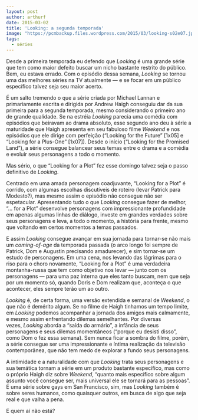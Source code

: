 ```yaml
---
layout: post
author: arthurf
date: 2015-03-02
title: 'Looking: a segunda temporada'
image: "https://pcmbackup.files.wordpress.com/2015/03/looking-s02e07.jpg"
tags:
  - séries
---
```

Desde a primeira temporada eu defendo que _Looking_ é uma grande série que tem como maior defeito buscar um nicho bastante restrito do público. Bem, eu estava errado. Com o episódio dessa semana, _Looking_ se tornou uma das melhores séries na TV atualmente — e se focar em um público específico talvez seja seu maior acerto.

É um salto tremendo o que a série criada por Michael Lannan e primariamente escrita e dirigida por Andrew Haigh conseguiu dar da sua primeira para a segunda temporada, mesmo considerando o primeiro ano de grande qualidade. Se na estréia _Looking_ parecia uma comédia com episódios que beiravam ao drama absoluto, esse segundo ano deu à série a maturidade que Haigh apresenta em seu fabuloso filme _Weekend_ e nos episódios que ele dirige com perfeição (“Looking for the Future” \[1x05\] e “Looking for a Plus-One” \[1x07\]). Desde o início (“Looking for the Promised Land”), a série consegue balancear seus temas entre o drama e a comédia e evoluir seus personagens a todo o momento.

Mas sério, o que “Looking for a Plot” fez esse domingo talvez seja o passo definitivo de _Looking_.

Centrado em uma amada personagem coadjuvante, “Looking for a Plot” é corrido, com algumas escolhas discutíveis de roteiro (levar Patrick para Modesto?), mas mesmo assim o episódio não consegue não ser espetacular. Apresentando tudo o que _Looking_ consegue fazer de melhor, “… for a Plot” desenvolve personagens com impressionante profundidade em apenas algumas linhas de diálogo, investe em grandes verdades sobre seus personagens e leva, a todo o momento, a história para frente, mesmo que voltando em certos momentos a temas passados.

E assim _Looking_ consegue avançar em sua jornada para tornar-se não mais um _coming-of-age_ da temporada passada (o arco longo foi sempre de Patrick, Dom e Augustin precisando amadurecer), e sim tornar-se um estudo de personagens. Em uma cena, nos levando das lágrimas para o riso para o choro novamente, “Looking for a Plot” é uma verdadeira montanha-russa que tem como objetivo nos levar — junto com os personagens — para uma paz interna que eles tanto buscam, nem que seja por um momento só, quando Doris e Dom realizam que, aconteça o que acontecer, eles sempre terão um ao outro.

_Looking_ é, de certa forma, uma versão extendida e semanal de _Weekend_, o que não é demérito algum. Se no filme de Haigh tinhamos um tempo limite, em _Looking_ podemos acompanhar a jornada dos amigos mais calmamente, e mesmo assim enfrentando dilemas semelhantes. Por diversas vezes, _Looking_ aborda a “saída do armário”, a infância de seus personagens e seus dilemas momentâneos (“porque eu desisti disso”, como Dom o fez essa semana). Sem nunca ficar a sombra do filme, porém, a série consegue ser uma impressionante e íntima realização da televisão contemporânea, que não tem medo de explorar a fundo seus personagens.

A intimidade e a naturalidade com que _Looking_ trata seus personagens e sua temática tornam a série em um produto bastante específico, mas como o próprio Haigh diz sobre _Weekend_, “quanto mais específico sobre algum assunto você consegue ser, mais universal ele se tornará para as pessoas”. É uma série sobre gays em San Francisco, sim, mas _Looking_ também é sobre seres humanos, como quaisquer outros, em busca de algo que seja real e que valha a pena.

E quem aí não está?
